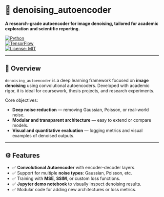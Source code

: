 # 🔧 denoising_autoencoder

**A research-grade autoencoder for image denoising, tailored for academic exploration and scientific reporting.**

[![Python](https://img.shields.io/badge/Python-3.8+-blue.svg)](https://www.python.org/)  
[![TensorFlow](https://img.shields.io/badge/TensorFlow-2.0+-orange.svg)](https://www.tensorflow.org/)  
[![License: MIT](https://img.shields.io/badge/License-MIT-yellow.svg)](./LICENSE)

---

## 📘 Overview

`denoising_autoencoder` is a deep learning framework focused on **image denoising** using convolutional autoencoders. Developed with academic rigor, it is ideal for coursework, thesis projects, and research experiments.

Core objectives:

- **Deep noise reduction** — removing Gaussian, Poisson, or real-world noise.
- **Modular and transparent architecture** — easy to extend or compare models.
- **Visual and quantitative evaluation** — logging metrics and visual examples of denoised outputs.

---

## ⚙️ Features

- ✅ **Convolutional Autoencoder** with encoder–decoder layers.
- ✅ Support for multiple **noise types**: Gaussian, Poisson, etc.
- ✅ Training with **MSE**, **SSIM**, or custom loss functions.
- ✅ **Jupyter demo notebook** to visually inspect denoising results.
- ✅ Modular code for adding new architectures or loss metrics.


